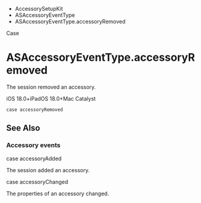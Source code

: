 

- AccessorySetupKit
- ASAccessoryEventType
-  ASAccessoryEventType.accessoryRemoved 

Case

# ASAccessoryEventType.accessoryRemoved

The session removed an accessory.

iOS 18.0+iPadOS 18.0+Mac Catalyst

``` source
case accessoryRemoved
```

## See Also

### Accessory events

case accessoryAdded

The session added an accessory.

case accessoryChanged

The properties of an accessory changed.

